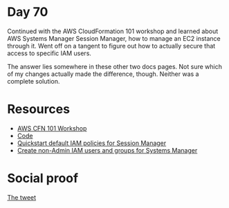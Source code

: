 # Day 70

Continued with the AWS CloudFormation 101 workshop and learned about AWS Systems Manager Session Manager, how to manage an EC2 instance through it. Went off on a tangent to figure out how to actually secure that access to specific IAM users.

The answer lies somewhere in these other two docs pages. Not sure which of my changes actually made the difference, though. Neither was a complete solution.

# Resources

- [AWS CFN 101 Workshop](https://cfn101.sa.engineering/)
- [Code](https://github.com/aws-samples/cfn101-workshop)
- [Quickstart default IAM policies for Session Manager](https://docs.aws.amazon.com/systems-manager/latest/userguide/getting-started-restrict-access-quickstart.html)
- [Create non-Admin IAM users and groups for Systems Manager](https://docs.aws.amazon.com/systems-manager/latest/userguide/setup-create-iam-user.html)

# Social proof

[The tweet](https://twitter.com/jennapederson/status/1358198601063813124?s=20)
